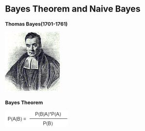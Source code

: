# Bayes Theorem and Naive Bayes

### Thomas Bayes(1701-1761)
![Thomas Bayes](./thomas_bayes.png)

### Bayes Theorem
![Bayes Theorem](./bayes_101.png)
